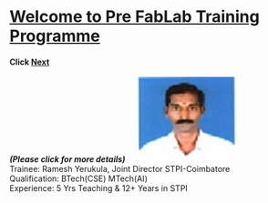 # [Welcome to Pre FabLab Training  Programme](/mdfiles/first.md) 
#### Click [Next](/mdfiles/first.md)
***(Please click for more details)***
![Trainee](/images/ramesh-passport.jpeg)    
Trainee: Ramesh Yerukula, Joint Director  STPI-Coimbatore     
Qualification: BTech(CSE) MTech(AI)  
Experience:  5 Yrs Teaching  & 12+ Years in STPI    




